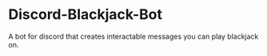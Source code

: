 # Discord-Blackjack-Bot
A bot for discord that creates interactable messages you can play blackjack on.
